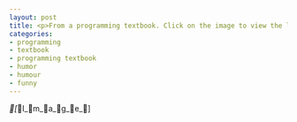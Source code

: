 ```yaml
---
layout: post
title: <p>From a programming textbook. Click on the image to view the larger version.</p>
categories:
- programming
- textbook
- programming textbook
- humor
- humour
- funny
---
```

_[_I_m_a_g_e_]
